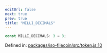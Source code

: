 ```yaml
---
editUrl: false
next: true
prev: true
title: "MILLI_DECIMALS"
---
```


```ts
const MILLI_DECIMALS: 3 = 3;
```

Defined in: [packages/iso-filecoin/src/token.js:10](https://github.com/hugomrdias/filecoin/blob/785c3411e0df74cabd3b2718e9d4a52c466ba914/packages/iso-filecoin/src/token.js#L10)
